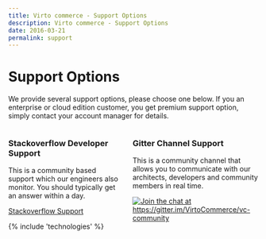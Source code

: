 ```yaml
---
title: Virto commerce - Support Options
description: Virto commerce - Support Options
date: 2016-03-21
permalink: support
---
```

<div class="try-now download responsive">
    <h1 class="head-title">Support Options</h1>
    <p class="text">We provide several support options, please choose one below. If you an enterprise or cloud edition customer, you get premium support option, 
    simply contact your account manager for details.</p>
    <div class="columns clearfix">
        <div class="column">
            <div class="block">
                <h3 class="title">Stackoverflow Developer Support</h3>
                <p class="text">This is a community based support which our engineers also monitor. You should typically get an answer within a day.</p>
                <a class="button fill" target="_blank" rel="nofollow" href="http://stackoverflow.com/questions/tagged/virtocommerce">Stackoverflow Support</a>
            </div>
        </div>
        <div class="column">
            <div class="block">
                <h3 class="title">Gitter Channel Support</h3>
                <p class="text">This is a community channel that allows you to communicate with our architects, developers and community members in real time.</p>
                <a href="https://gitter.im/VirtoCommerce/vc-community?utm_source=badge&utm_medium=badge&utm_campaign=pr-badge&utm_content=badge" target="_blank" rel="nofollow"><img src="https://camo.githubusercontent.com/da2edb525cde1455a622c58c0effc3a90b9a181c/68747470733a2f2f6261646765732e6769747465722e696d2f4a6f696e253230436861742e737667" alt="Join the chat at https://gitter.im/VirtoCommerce/vc-community" data-canonical-src="https://badges.gitter.im/Join%20Chat.svg" style="max-width:100%;"></a>
            </div>
        </div>
    </div>
</div>
{% include 'technologies' %}